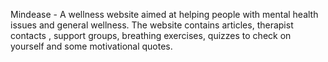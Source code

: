 Mindease - A wellness website aimed at helping people with mental health issues and general
wellness.
The website contains articles, therapist contacts , support groups, breathing exercises,
quizzes to check on yourself and some motivational quotes.
